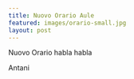 ```yaml
---
title: Nuovo Orario Aule
featured: images/orario-small.jpg
layout: post
---
```


<p>Nuovo Orario habla habla </p>

<p> Antani </p>
